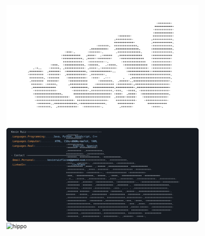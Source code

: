 ![me](ascii-art.png)
![helo](./hello.svg)
![hippo](https://media3.giphy.com/media/aUovxH8Vf9qDu/giphy.gif)

<!--
**kleov-rf/kleov-rf** is a ✨ _special_ ✨ repository because its `README.md` (this file) appears on your GitHub profile.

Here are some ideas to get you started:

- 🔭 I’m currently working on ...
- 🌱 I’m currently learning ...
- 👯 I’m looking to collaborate on ...
- 🤔 I’m looking for help with ...
- 💬 Ask me about ...
- 📫 How to reach me: ...
- 😄 Pronouns: ...
- ⚡ Fun fact: ...
-->
